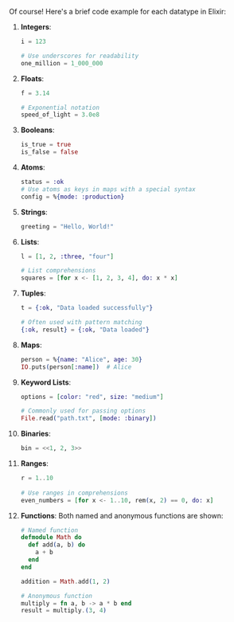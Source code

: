 Of course! Here's a brief code example for each datatype in Elixir:

1. **Integers**:
   ```elixir
   i = 123

   # Use underscores for readability
   one_million = 1_000_000

   ```
   

2. **Floats**:
   ```elixir
   f = 3.14
   
   # Exponential notation
   speed_of_light = 3.0e8
   ```

3. **Booleans**:
   ```elixir
   is_true = true
   is_false = false
   ```

4. **Atoms**:
   ```elixir
   status = :ok
   # Use atoms as keys in maps with a special syntax
   config = %{mode: :production}
   ```

5. **Strings**:
   ```elixir
   greeting = "Hello, World!"
   ```

6. **Lists**:
   ```elixir
   l = [1, 2, :three, "four"]
   
   # List comprehensions
   squares = [for x <- [1, 2, 3, 4], do: x * x]
   ```

7. **Tuples**:
   ```elixir
   t = {:ok, "Data loaded successfully"}
   
   # Often used with pattern matching
   {:ok, result} = {:ok, "Data loaded"}
   ```

8. **Maps**:
   ```elixir
   person = %{name: "Alice", age: 30}
   IO.puts(person[:name])  # Alice
   ```

9. **Keyword Lists**:
   ```elixir
   options = [color: "red", size: "medium"]
   
   # Commonly used for passing options
   File.read("path.txt", [mode: :binary])
   ```

10. **Binaries**:
    ```elixir
    bin = <<1, 2, 3>>
    ```

11. **Ranges**:
    ```elixir
    r = 1..10
   
    # Use ranges in comprehensions
    even_numbers = [for x <- 1..10, rem(x, 2) == 0, do: x]
    ```

15. **Functions**:
    Both named and anonymous functions are shown:
    ```elixir
    # Named function
    defmodule Math do
      def add(a, b) do
        a + b
      end
    end

    addition = Math.add(1, 2)
    
    # Anonymous function
    multiply = fn a, b -> a * b end
    result = multiply.(3, 4)
    ```

